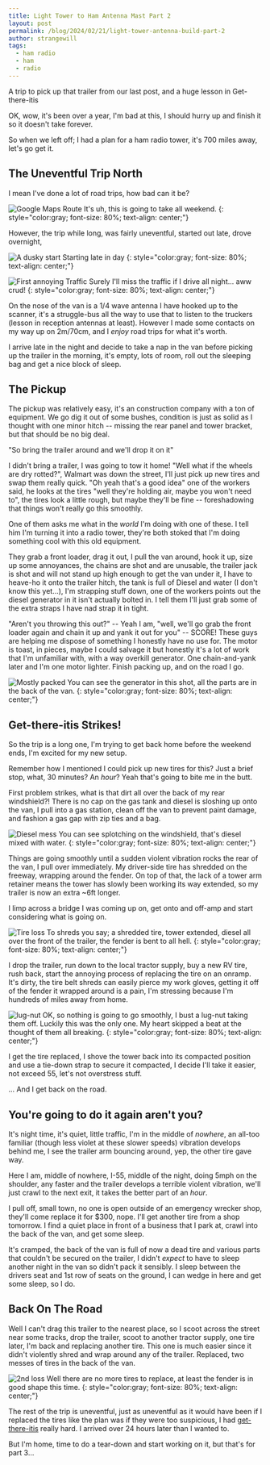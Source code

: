 ```yaml
---
title: Light Tower to Ham Antenna Mast Part 2
layout: post
permalink: /blog/2024/02/21/light-tower-antenna-build-part-2
author: strangewill
tags:
  - ham radio
  - ham
  - radio
---
```


A trip to pick up that trailer from our last post, and a huge lesson in Get-there-itis

<!--excerpt-->

OK, wow, it's been over a year, I'm bad at this, I should hurry up and finish it so it doesn't take forever.

So when we left off; I had a plan for a ham radio tower, it's 700 miles away, let's go get it.

## The Uneventful Trip North

I mean I've done a lot of road trips, how bad can it be?

![Google Maps Route](/images/blog/2024-02-24-light-tower-antenna-build-2/map.png)
It's uh, this is going to take all weekend.
{: style="color:gray; font-size: 80%; text-align: center;"}

However, the trip while long, was fairly uneventful, started out late, drove overnight,

![A dusky start](/images/blog/2024-02-24-light-tower-antenna-build-2/start.jpg)
Starting late in day
{: style="color:gray; font-size: 80%; text-align: center;"}

![First annoying Traffic](/images/blog/2024-02-24-light-tower-antenna-build-2/traffic.jpg)
Surely I'll miss the traffic if I drive all night... aww crud!
{: style="color:gray; font-size: 80%; text-align: center;"}

On the nose of the van is a 1/4 wave antenna I have hooked up to the scanner, it's a struggle-bus all the way to use that to listen to the truckers (lesson in reception antennas at least). However I made some contacts on my way up on 2m/70cm, and I _enjoy_ road trips for what it's worth.

I arrive late in the night and decide to take a nap in the van before picking up the trailer in the morning, it's empty, lots of room, roll out the sleeping bag and get a nice block of sleep.

## The Pickup

The pickup was relatively easy, it's an construction company with a ton of equipment. We go dig it out of some bushes, condition is just as solid as I thought with one minor hitch -- missing the rear panel and tower bracket, but that should be no big deal.

"So bring the trailer around and we'll drop it on it"

I didn't bring a trailer, I was going to tow it home! "Well what if the wheels are dry rotted?", Walmart was down the street, I'll just pick up new tires and swap them really quick. "Oh yeah that's a good idea" one of the workers said, he looks at the tires "well they're holding air, maybe you won't need to", the tires look a little rough, but maybe they'll be fine -- foreshadowing that things won't really go this smoothly.

One of them asks me what in the _world_ I'm doing with one of these. I tell him I'm turning it into a radio tower, they're both stoked that I'm doing something cool with this old equipment.

They grab a front loader, drag it out, I pull the van around, hook it up, size up some annoyances, the chains are shot and are unusable, the trailer jack is shot and will not stand up high enough to get the van under it, I have to heave-ho it onto the trailer hitch, the tank is full of Diesel and water (I don't know this yet...), I'm strapping stuff down, one of the workers points out the diesel generator in it isn't actually bolted in. I tell them I'll just grab some of the extra straps I have nad strap it in tight.

"Aren't you throwing this out?" -- Yeah I am, "well, we'll go grab the front loader again and chain it up and yank it out for you" -- SCORE! These guys are helping me dispose of something I honestly have no use for. The motor is toast, in pieces, maybe I could salvage it but honestly it's a lot of work that I'm unfamiliar with, with a way overkill generator. One chain-and-yank later and I'm one motor lighter. Finish packing up, and on the road I go.

![Mostly packed](/images/blog/2024-02-24-light-tower-antenna-build-2/pick-up.jpg)
You can see the generator in this shot, all the parts are in the back of the van.
{: style="color:gray; font-size: 80%; text-align: center;"}

## Get-there-itis Strikes!

So the trip is a long one, I'm trying to get back home before the weekend ends, I'm excited for my new setup.

Remember how I mentioned I could pick up new tires for this? Just a brief stop, what, 30 minutes? An _hour_? Yeah that's going to bite me in the butt.

First problem strikes, what is that dirt all over the back of my rear windshield?! There is no cap on the gas tank and diesel is sloshing up onto the van, I pull into a gas station, clean off the van to prevent paint damage, and fashion a gas gap with zip ties and a bag.

![Diesel mess](/images/blog/2024-02-24-light-tower-antenna-build-2/diesel-mess.jpg)
You can see splotching on the windshield, that's diesel mixed with water.
{: style="color:gray; font-size: 80%; text-align: center;"}

Things are going smoothly until a sudden violent vibration rocks the rear of the van, I pull over immediately. My driver-side tire has shredded on the freeway, wrapping around the fender. On top of that, the lack of a tower arm retainer means the tower has slowly been working its way extended, so my trailer is now an extra ~6ft longer.

I limp across a bridge I was coming up on, get onto and off-amp and start considering what is going on.

![Tire loss](/images/blog/2024-02-24-light-tower-antenna-build-2/shreds.jpg)
To shreds you say; a shredded tire, tower extended, diesel all over the front of the trailer, the fender is bent to all hell.
{: style="color:gray; font-size: 80%; text-align: center;"}

I drop the trailer, run down to the local tractor supply, buy a new RV tire, rush back, start the annoying process of replacing the tire on an onramp. It's dirty, the tire belt shreds can easily pierce my work gloves, getting it off of the fender it wrapped around is a pain, I'm stressing because I'm hundreds of miles away from home.

![lug-nut](/images/blog/2024-02-24-light-tower-antenna-build-2/lugnut.jpg)
OK, so nothing is going to go smoothly, I bust a lug-nut taking them off. Luckily this was the only one. My heart skipped a beat at the thought of them all breaking.
{: style="color:gray; font-size: 80%; text-align: center;"}

I get the tire replaced, I shove the tower back into its compacted position and use a tie-down strap to secure it compacted, I decide I'll take it easier, not exceed 55, let's not overstress stuff.

... And I get back on the road.

## You're going to do it again aren't you?

It's night time, it's quiet, little traffic, I'm in the middle of _nowhere_, an all-too familiar (though less violet at these slower speeds) vibration develops behind me, I see the trailer arm bouncing around, yep, the other tire gave way.

Here I am, middle of nowhere, I-55, middle of the night, doing 5mph on the shoulder, any faster and the trailer develops a terrible violent vibration, we'll just crawl to the next exit, it takes the better part of an _hour_.

I pull off, small town, no one is open outside of an emergency wrecker shop, they'll come replace it for $300, nope. I'll get another tire from a shop tomorrow. I find a quiet place in front of a business that I park at, crawl into the back of the van, and get some sleep.

It's cramped, the back of the van is full of now a dead tire and various parts that couldn't be secured on the trailer, I didn't _expect_ to have to sleep another night in the van so didn't pack it sensibly. I sleep between the drivers seat and 1st row of seats on the ground, I can wedge in here and get some sleep, so I do.

## Back On The Road

Well I can't drag this trailer to the nearest place, so I scoot across the street near some tracks, drop the trailer, scoot to another tractor supply, one tire later, I'm back and replacing another tire. This one is much easier since it didn't violently shred and wrap around any of the trailer. Replaced, two messes of tires in the back of the van.

![2nd loss](/images/blog/2024-02-24-light-tower-antenna-build-2/2nd-tire-loss.jpg)
Well there are no more tires to replace, at least the fender is in good shape this time.
{: style="color:gray; font-size: 80%; text-align: center;"}

The rest of the trip is uneventful, just as uneventful as it would have been if I replaced the tires like the plan was if they were too suspicious, I had [get-there-itis](https://en.wiktionary.org/wiki/get-there-itis) really hard. I arrived over 24 hours later than I wanted to.

But I'm home, time to do a tear-down and start working on it, but that's for part 3...